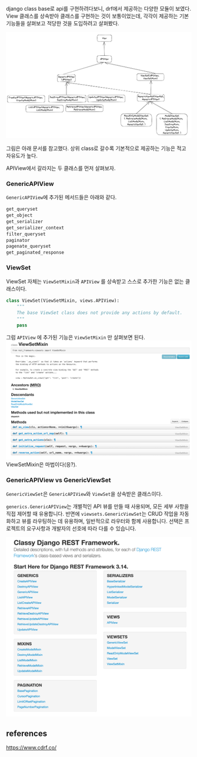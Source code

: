 django class base로 api를 구현하려다보니, drf에서 제공하는 다양한 모듈이 보였다. View 클래스를 상속받아 클래스를 구현하는 것이 보통이었는데, 각각이 제공하는 기본 기능들을 살펴보고 적당한 것을 도입하려고 살펴봤다. 

![drf-views.png](../../img/drf-views.png)

그림은 아래 문서를 참고했다. 상위 class로 갈수록 기본적으로 제공하는 기능은 적고 자유도가 높다. 

APIView에서 갈라지는 두 클래스를 먼저 살펴보자. 

### GenericAPIView
`GenericAPIView`에 추가된 메서드들은 아래와 같다. 
```python
get_queryset
get_object
get_serializer
get_serializer_context
filter_queryset
paginator
pagenate_queryset
get_paginated_response
```


### ViewSet
ViewSet 자체는 `ViewSetMixin`과 `APIView` 를 상속받고 스스로 추가한 기능은 없는 클래스이다. 
```python
class ViewSet(ViewSetMixin, views.APIView):
    """
    The base ViewSet class does not provide any actions by default.
    """
    pass
```

그럼 `APIView` 에 추가된 기능은 `ViewSetMixin` 만 살펴보면 된다. 
![](../../img/drf-view-mixin.png)
ViewSetMixin은 마법이다(응?). 


### GenericAPIView vs GenericViewSet
`GenericViewSet`은 `GenericAPIView`와 `ViewSet`을 상속받은 클래스이다. 

`generics.GenericAPIView`는 개별적인 API 뷰를 만들 때 사용되며, 모든 세부 사항을 직접 제어할 때 유용합니다. 반면에 `viewsets.GenericViewSet`는 CRUD 작업을 자동화하고 뷰를 라우팅하는 데 유용하며, 일반적으로 라우터와 함께 사용합니다. 선택은 프로젝트의 요구사항과 개발자의 선호에 따라 다를 수 있습니다.

![](../../img/drf-view-class.png)


## references
https://www.cdrf.co/
